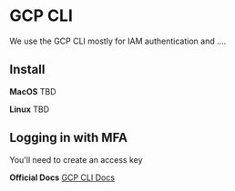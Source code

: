 # GCP CLI

We use the GCP CLI mostly for IAM authentication and ....

## Install

**MacOS**
TBD

**Linux**
TBD

## Logging in with MFA
You'll need to create an access key

**Official Docs**
[GCP CLI Docs](#)

